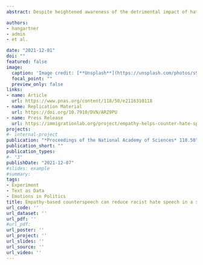 ```yaml
---
abstract: Despite heightened awareness of the detrimental impact of hate speech on social media platforms on affected communities and public discourse, there is little consensus on approaches to mitigate it. While content moderation—either by governments or social media companies—can curb online hostility, such policies may suppress valuable as well as illicit speech and might disperse rather than reduce hate speech. As an alternative strategy, an increasing number of international and nongovernmental organizations (INGOs) are employing counterspeech to confront and reduce online hate speech. Despite their growing popularity, there is scant experimental evidence on the effectiveness and design of counterspeech strategies (in the public domain). Modeling our interventions on current INGO practice,we randomly assign Englishspeaking Twitter users who have sent messages containing xenophobic (or racist) hate speech to one of three counterspeech strategies—empathy, warning of consequences, and humor—or a control group. Our intention-to-treat analysis of 1,350 Twitter users shows that empathy-based counterspeech messages can increase the retrospective deletion of xenophobic hate speech by 0.2 SD and reduce the prospective creation of xenophobic hate speech over a 4-wk follow-up period by 0.1 SD.We find, however, no consistent effects for strategies using humor or warning of consequences. Together, these results advance our understanding of the central role of empathy in reducing exclusionary behavior and inform the design of future counterspeech interventions.

authors:
- hangartner
- admin
- et al.

date: "2021-12-01"
doi: ""
featured: false
image:
  caption: 'Image credit: [**Unsplash**](https://unsplash.com/photos/s9CC2SKySJM)'
  focal_point: ""
  preview_only: false
links:
- name: Article
  url: https://www.pnas.org/content/118/50/e2116310118
- name: Replication Material
  url: https://doi.org/10.7910/DVN/ARZ9PU
- name: Press Release
  url: https://immigrationlab.org/project/empathy-helps-counter-hate-speech/
projects:
#- internal-project
publication: "*Proceedings of the National Academy of Sciences* 118.50"
publication_short: ""
publication_types:
#- "3"
publishDate: "2021-12-07"
#slides: example
#summary: 
tags: 
- Experiment
- Text as Data
- Emotions in Politics
title: Empathy-based counterspeech can reduce racist hate speech in a social media field experiment
url_code: ''
url_dataset: ''
url_pdf: ''
#url_pdf: 
url_poster: ''
url_project: ''
url_slides: ''
url_source: ''
url_video: ''
---
```


